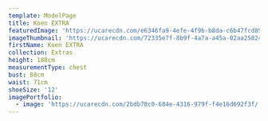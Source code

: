 ```yaml
---
template: ModelPage
title: Koen EXTRA
featuredImage: 'https://ucarecdn.com/e6346fa9-4efe-4f9b-b8da-c6b47fcd8972/'
imageThumbnail: 'https://ucarecdn.com/72335e7f-8b9f-4a7a-a45a-02aa2582474a/'
firstName: Koen EXTRA
collection: Extras
height: 180cm
measurementType: chest
bust: 88cm
waist: 71cm
shoeSize: '12'
imagePortfolio:
  - image: 'https://ucarecdn.com/2bdb78c0-684e-4316-979f-f4e16d692f3f/'
---
```


